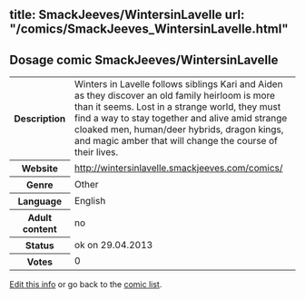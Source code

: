 title: SmackJeeves/WintersinLavelle
url: "/comics/SmackJeeves_WintersinLavelle.html"
---
Dosage comic SmackJeeves/WintersinLavelle
-----------------------------------------

<p id="msg"></p>
<script type="text/javascript">
if (window.location.search === '?edit_info_mail=sent_ok') {
  var elem = document.getElementById("msg");
  elem.innerHTML = 'Edited information sucessfully sent.';
  elem.className = 'ok';
}
</script>
<table class="comicinfo">
<tr>
<th>Description</th><td>Winters in Lavelle follows siblings Kari and Aiden as they discover an old family heirloom is more than it seems. Lost in a strange world, they must find a way to stay together and alive amid strange cloaked men, human/deer hybrids, dragon kings, and magic amber that will change the course of their lives.</td>
</tr>
<tr>
<th>Website</th><td><a href="http://wintersinlavelle.smackjeeves.com/comics/">http://wintersinlavelle.smackjeeves.com/comics/</a></td>
</tr>
<tr>
<th>Genre</th><td>Other</td>
</tr>
<tr>
<th>Language</th><td>English</td>
</tr>
<tr>
<th>Adult content</th><td>no</td>
</tr>
<tr>
<th>Status</th><td>ok on 29.04.2013</td>
</tr>
<tr>
<th>Votes</th><td>0</td>
</tr>
</table>

[Edit this info](SmackJeeves_WintersinLavelle_edit.html) or go back to the [comic list](../comic-index.html).
